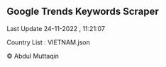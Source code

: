 

## Google Trends Keywords Scraper 
 
Last Update 24-11-2022 , 11:21:07

Country List :
VIETNAM.json



© Abdul Muttaqin 
